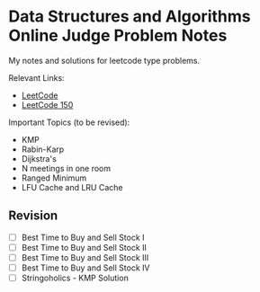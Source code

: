 # Data Structures and Algorithms Online Judge Problem Notes

My notes and solutions for leetcode type problems.

Relevant Links:

- [LeetCode](https://leetcode.com/problemset/)
- [LeetCode 150](https://leetcode.com/studyplan/top-interview-150/)

Important Topics (to be revised):

- KMP
- Rabin-Karp
- Dijkstra's
- N meetings in one room
- Ranged Minimum
- LFU Cache and LRU Cache

## Revision

- [ ] Best Time to Buy and Sell Stock I
- [ ] Best Time to Buy and Sell Stock II
- [ ] Best Time to Buy and Sell Stock III
- [ ] Best Time to Buy and Sell Stock IV
- [ ] Stringoholics - KMP Solution
